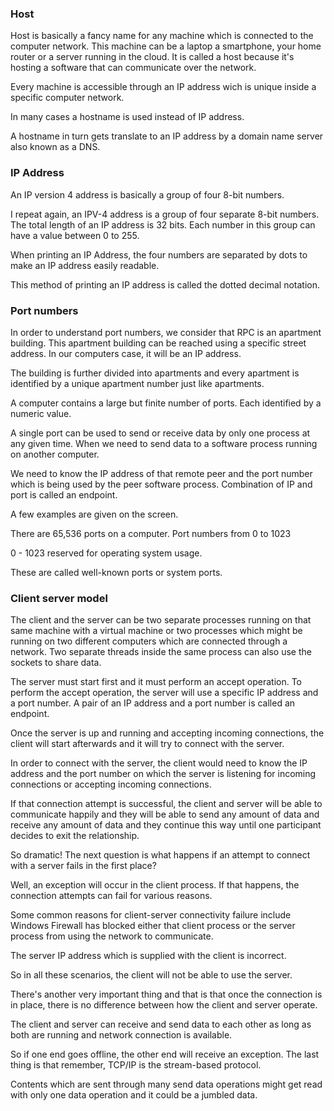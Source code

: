 ### Host

Host is basically a fancy name for any machine which is connected
to the computer network.
This machine can be a laptop a smartphone, your home router or a server running in the cloud.
It is called a host because it's hosting a software that can communicate over the network.

Every machine is accessible through an IP address wich is unique inside a specific computer network.

In many cases a hostname is used instead of IP address. 

A hostname in turn gets translate to an IP address by a domain name server also known as a DNS.

### IP Address

An IP version 4 address is basically a group of four 8-bit numbers.

I repeat again, an IPV-4 address is a group of four separate 8-bit numbers. The total length of an IP address is 32 bits. Each number in this group can have a value between 0 to 255.

When printing an IP Address, the four numbers are separated by dots to make an IP address easily readable.

This method of printing an IP address is called the dotted decimal notation.

### Port numbers

In order to understand port numbers, we consider that RPC is an apartment building. This apartment building can be reached using a specific street address. In our computers case,
it will be an IP address.

The building is further divided into apartments and every apartment is identified by a unique apartment number just like apartments.

A computer contains a large but finite number of ports. Each identified by a numeric value. 

A single port can be used to send or receive data by only one process at any given time. When we need to send data to a software process running on another computer.

We need to know the IP address of that remote peer and the port number which is being used by the peer software process. Combination of IP and port is called an endpoint.

A few examples are given on the screen.

There are 65,536 ports on a computer. Port numbers from 0 to 1023

0 - 1023 reserved for operating system usage.

These are called well-known ports or system ports.

### Client server model

The client and the server can be two separate processes running on that same machine with a virtual machine or two processes which might be running on two different computers which are
connected through a network. Two separate threads inside the same process can also use the sockets to share data.

The server must start first and it must perform an accept operation. To perform the accept operation, the server will use a specific IP address and a port number.
A pair of an IP address and a port number is called an endpoint.

Once the server is up and running and accepting incoming connections, the client will start afterwards and it will try to connect with the server. 

In order to connect with the server, the client would need to know the IP address and the port number on which the server is listening for incoming connections or accepting incoming connections. 

If that connection attempt is successful, the client and server will be able to communicate happily and they will be able to send any amount of data and receive any amount of data and they continue this way until one participant decides to exit the relationship.

So dramatic! The next question is what happens if an attempt to connect with a server fails in the first place?

Well, an exception will occur in the client process. If that happens, the connection attempts can fail for various reasons. 

Some common reasons for client-server connectivity failure include Windows Firewall has blocked either that client process or the server process from using the network to communicate. 

The server IP address which is supplied with the client is incorrect.

So in all these scenarios, the client will not be able to use the server.

There's another very important thing and that is that once the connection is in place, there is no difference between how the client and server operate. 

The client and server can receive and send data to each other as long as both are running and network connection is available.

So if one end goes offline, the other end will receive an exception. The last thing is that remember, TCP/IP is the stream-based protocol. 

Contents which are sent through many send data operations might get read with only one data operation and it could be a jumbled data.